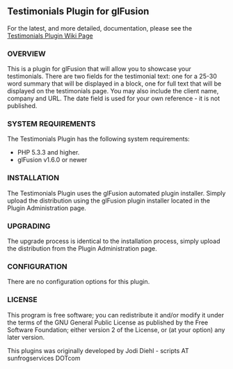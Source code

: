 ## Testimonials Plugin for glFusion

For the latest, and more detailed, documentation, please see the [Testimonials Plugin Wiki Page](https://www.glfusion.org/wiki/glfusion:plugins:testimonials:start)

### OVERVIEW

This is a plugin for glFusion that will allow you to showcase your testimonials.
There are two fields for the testimonial text: one for a 25-30 word summary
that will be displayed in a block, one for full text that will be displayed
on the testimonials page. You may also include the client name, company and
URL. The date field is used for your own reference - it is not published.

### SYSTEM REQUIREMENTS

The Testimonials Plugin has the following system requirements:

* PHP 5.3.3 and higher.
* glFusion v1.6.0 or newer

### INSTALLATION

The Testimonials Plugin uses the glFusion automated plugin installer. Simply upload the distribution using the glFusion plugin installer located in the Plugin Administration page.

### UPGRADING

The upgrade process is identical to the installation process, simply upload the distribution from the Plugin Administration page.

### CONFIGURATION

There are no configuration options for this plugin.

### LICENSE

This program is free software; you can redistribute it and/or modify it under
the terms of the GNU General Public License as published by the Free Software
Foundation; either version 2 of the License, or (at your option) any later
version.

This plugins was originally developed by Jodi Diehl - scripts AT sunfrogservices DOTcom
